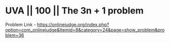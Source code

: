# UVA || 100 || The 3n + 1 problem
Problem Link - https://onlinejudge.org/index.php?option=com_onlinejudge&Itemid=8&category=24&page=show_problem&problem=36